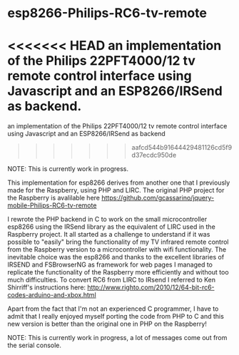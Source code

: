 # esp8266-Philips-RC6-tv-remote
<<<<<<< HEAD
an implementation of the Philips 22PFT4000/12 tv remote control interface using Javascript and an ESP8266/IRSend as backend.
=======
an implementation of the Philips 22PFT4000/12 tv remote control interface using Javascript and an ESP8266/IRSend as backend
>>>>>>> aafcd544b91644429481126cd5f9d37ecdc950de

NOTE: This is currently work in progress.

This implementation for esp8266 derives from another one that I previously made for the Raspberry, using PHP and LIRC. The original PHP project for the Raspberry
is avalilable here https://github.com/gcassarino/jquery-mobile-Philips-RC6-tv-remote

I rewrote the PHP backend in C to work on the small microcontroller esp8266 using the IRSend library as the equivalent of LIRC used in the Raspberry project. It all started as a challenge to understand if it was possible to "easily" bring the functionality of my TV infrared remote control from the Raspberry version to a microcontroller with wifi functionality. The inevitable choice was the esp8266 and thanks to the excellent libraries of IRSEND and FSBrowserNG as framework for web pages I managed to replicate the functionality of the Raspberry more efficiently and without too much difficulties. To convert RC6 from LIRC to IRsend I referred to Ken Shirriff's instructions here: http://www.righto.com/2010/12/64-bit-rc6-codes-arduino-and-xbox.html

Apart from the fact that I'm not an experienced C programmer, I have to admit that I really enjoyed myself porting the code from PHP to C and this new version is better than the original one in PHP on the Raspberry!

NOTE: This is currently work in progress, a lot of messages come out from the serial console.
